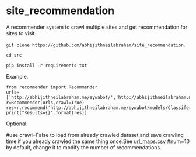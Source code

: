 # site_recommendation
A recommender system to crawl multiple sites and get recommendation for sites to visit.

`git clone https://github.com/abhijithneilabraham/site_recommendation`.  


`cd src`

```pip install -r requirements.txt```

Example.  
```
from recommender import Recommender
urls=['http://abhijithneilabraham.me/eywabot/','http://abhijithneilabraham.me/','https://abhisharmab.github.io/','https://karuvally.github.io/']
r=Recommender(urls,crawl=True) 
res=r.recommend('http://abhijithneilabraham.me/eywabot/models/Classifer/',num=2)
print("Results={}".format(res))
```

Optional:

#use crawl=False to load from already crawled dataset,and save crawling time if you already crawled the same thing once.See [url_maps.csv](src/url_maps.csv)
#num=10 by default, change it to modify the number of recommendations.







